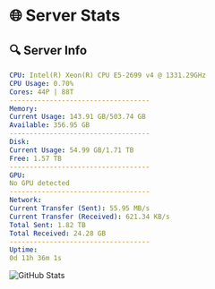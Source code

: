 # 🌐 Server Stats
## 🔍 Server Info
```yaml
CPU: Intel(R) Xeon(R) CPU E5-2699 v4 @ 1331.29GHz
CPU Usage: 0.70%
Cores: 44P | 88T
-----------------------------------
Memory:
Current Usage: 143.91 GB/503.74 GB
Available: 356.95 GB
-----------------------------------
Disk:
Current Usage: 54.99 GB/1.71 TB
Free: 1.57 TB
-----------------------------------
GPU:
No GPU detected
-----------------------------------
Network:
Current Transfer (Sent): 55.95 MB/s
Current Transfer (Received): 621.34 KB/s
Total Sent: 1.82 TB
Total Received: 24.28 GB
-----------------------------------
Uptime:
0d 11h 36m 1s
```
![GitHub Stats](https://img.shields.io/badge/Updated-2025-03-08_08:58:50-blue)